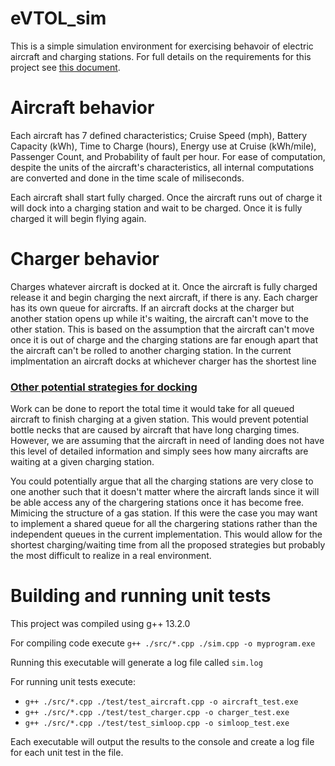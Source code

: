 # eVTOL_sim
This is a simple simulation environment for exercising behavoir of electric aircraft and charging stations. For full details on the requirements for this project see [this document](https://github.com/ritsilva/eVTOL_sim/blob/274978f71cffba0e9c7ea2ba12ef77372b367780/eVtol%20Simulation%20Problem%20-%20AnyTimeDomain%20V2.docx).

# Aircraft behavior
Each aircraft has 7 defined characteristics; Cruise Speed (mph), Battery Capacity (kWh), Time to Charge (hours), Energy use at Cruise (kWh/mile), Passenger Count, and Probability of fault per hour. For ease of computation, despite the units of the aircraft's characteristics, all internal computations are converted and done in the time scale of miliseconds. 

Each aircraft shall start fully charged. Once the aircraft runs out of charge it will dock into a charging station and wait to be charged. Once it is fully charged it will begin flying again.


# Charger behavior
Charges whatever aircraft is docked at it. Once the aircraft is fully charged release it and begin charging the next aircraft, if there is any. Each charger has its own queue for aircrafts. If an aircraft docks at the charger but another station opens up while it's waiting, the aircraft can't move to the other station. This is based on the assumption that the aircraft can't move once it is out of charge and the charging stations are far enough apart that the aircraft can't be rolled to another charging station. In the current implmentation an aircraft docks at whichever charger has the shortest line

### <ins>Other potential strategies for docking<ins>
Work can be done to report the total time it would take for all queued aircraft to finish charging at a given station. This would prevent potential bottle necks that are caused by aircraft that have long charging times. However, we are assuming that the aircraft in need of landing does not have this level of detailed information and simply sees how many aircrafts are waiting at a given charging station.

You could potentially argue that all the charging stations are very close to one another such that it doesn't matter where the aircraft lands since it will be able access any of the chargering stations once it has become free. Mimicing the structure of a gas station. If this were the case you may want to implement a shared queue for all the chargering stations rather than the independent queues in the current implementation. This would allow for the shortest charging/waiting time from all the proposed strategies but probably the most difficult to realize in a real environment.

# Building and running unit tests
This project was compiled using g++ 13.2.0

For compiling code execute ```g++ ./src/*.cpp ./sim.cpp -o myprogram.exe```

Running this executable will generate a log file called ```sim.log```

For running unit tests execute: 
- ```g++ ./src/*.cpp ./test/test_aircraft.cpp -o aircraft_test.exe```
- ```g++ ./src/*.cpp ./test/test_charger.cpp -o charger_test.exe```
- ```g++ ./src/*.cpp ./test/test_simloop.cpp -o simloop_test.exe```

Each executable will output the results to the console and create a log file for each unit test in the file.
